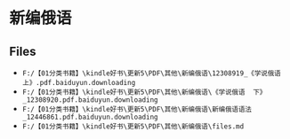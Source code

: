# 新编俄语

## Files

- `F:/【01分类书籍】\kindle好书\更新5\PDF\其他\新编俄语\12308919_《学说俄语  上》.pdf.baiduyun.downloading`
- `F:/【01分类书籍】\kindle好书\更新5\PDF\其他\新编俄语\《学说俄语  下》_12308920.pdf.baiduyun.downloading`
- `F:/【01分类书籍】\kindle好书\更新5\PDF\其他\新编俄语\新编俄语语法_12446861.pdf.baiduyun.downloading`
- `F:/【01分类书籍】\kindle好书\更新5\PDF\其他\新编俄语\files.md`
